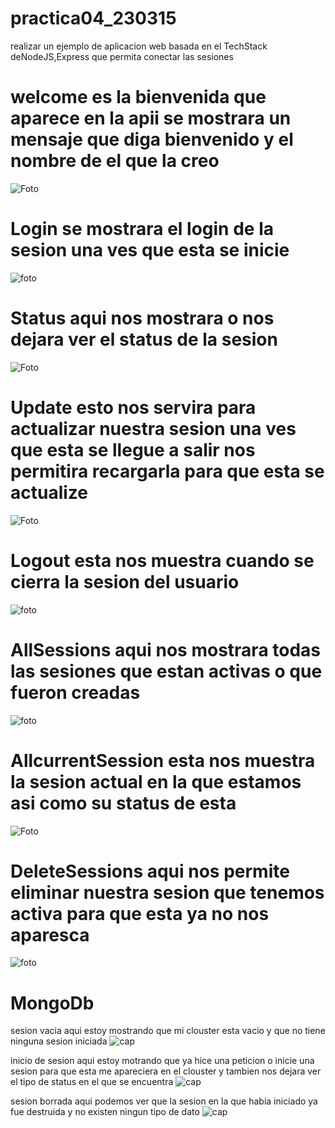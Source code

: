 # practica04_230315
realizar un ejemplo de aplicacion web basada en el TechStack deNodeJS,Express que permita conectar las sesiones

# welcome es la bienvenida que aparece en la apii se mostrara un mensaje que diga bienvenido y el nombre de el que la creo
![Foto](https://github.com/CarlosFosadoo/practica04_230315/blob/main/Captura%20de%20pantalla%202025-02-20%20085045.png)

# Login se mostrara el login de la sesion una ves que esta se inicie
![foto](https://github.com/CarlosFosadoo/practica04_230315/blob/main/Captura%20de%20pantalla%202025-02-20%20085734.png)

# Status aqui nos mostrara o nos dejara ver el status de la sesion 
![Foto](https://github.com/CarlosFosadoo/practica04_230315/blob/main/Captura%20de%20pantalla%202025-02-21%20082452.png)

# Update esto nos servira para actualizar nuestra sesion una ves que esta se llegue a salir nos permitira recargarla para que esta se actualize
![Foto](https://github.com/CarlosFosadoo/practica04_230315/blob/main/Captura%20de%20pantalla%202025-02-21%20083549.png)

# Logout esta nos muestra cuando se cierra la sesion del usuario
![foto](https://github.com/CarlosFosadoo/practica04_230315/blob/main/Captura%20de%20pantalla%202025-02-21%20084038.png)

# AllSessions aqui nos mostrara todas las sesiones que estan activas o que fueron creadas
![foto](https://github.com/CarlosFosadoo/practica04_230315/blob/main/Captura%20de%20pantalla%202025-02-21%20084441.png)

# AllcurrentSession esta nos muestra la sesion actual en la que estamos asi como su status de esta
![Foto](https://github.com/CarlosFosadoo/practica04_230315/blob/main/Captura%20de%20pantalla%202025-02-20%20111130.png)

# DeleteSessions aqui nos permite eliminar nuestra sesion que tenemos activa para que esta ya no nos aparesca
![foto](https://github.com/CarlosFosadoo/practica04_230315/blob/main/Captura%20de%20pantalla%202025-02-20%20111653.png)

# MongoDb

sesion vacia aqui estoy mostrando que mi clouster esta vacio y que no tiene ninguna sesion iniciada 
![cap](https://github.com/CarlosFosadoo/practica04_230315/blob/main/Captura%20de%20pantalla%202025-02-20%20115403.png)

inicio de sesion aqui estoy motrando que  ya hice una peticion o inicie una sesion para que esta me apareciera en el clouster 
y tambien nos dejara ver el tipo de status en el que se encuentra
![cap](https://github.com/CarlosFosadoo/practica04_230315/blob/main/Captura%20de%20pantalla%202025-02-20%20113712.png)

sesion borrada aqui podemos ver que la sesion en la que habia iniciado ya fue destruida y no existen ningun tipo de dato
![cap](https://github.com/CarlosFosadoo/practica04_230315/blob/main/Captura%20de%20pantalla%202025-02-20%20120210.png)
